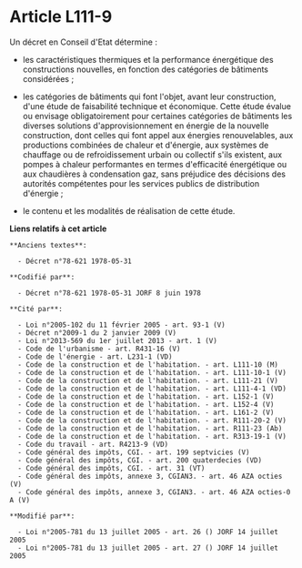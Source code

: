 # Article L111-9

Un décret en Conseil d'Etat détermine :

- les caractéristiques thermiques et la performance énergétique des constructions nouvelles, en fonction des catégories de
bâtiments considérées ;

- les catégories de bâtiments qui font l'objet, avant leur construction, d'une étude de faisabilité technique et économique.
Cette étude évalue ou envisage obligatoirement pour certaines catégories de bâtiments les diverses solutions
d'approvisionnement en énergie de la nouvelle construction, dont celles qui font appel aux énergies renouvelables, aux
productions combinées de chaleur et d'énergie, aux systèmes de chauffage ou de refroidissement urbain ou collectif s'ils
existent, aux pompes à chaleur performantes en termes d'efficacité énergétique ou aux chaudières à condensation gaz, sans
préjudice des décisions des autorités compétentes pour les services publics de distribution d'énergie ;

- le contenu et les modalités de réalisation de cette  étude.

**Liens relatifs à cet article**

	**Anciens textes**:

	  - Décret n°78-621 1978-05-31

	**Codifié par**:

	  - Décret n°78-621 1978-05-31 JORF 8 juin 1978

	**Cité par**:

	  - Loi n°2005-102 du 11 février 2005 - art. 93-1 (V)
	  - Décret n°2009-1 du 2 janvier 2009 (V)
	  - Loi n°2013-569 du 1er juillet 2013 - art. 1 (V)
	  - Code de l'urbanisme - art. R431-16 (V)
	  - Code de l'énergie - art. L231-1 (VD)
	  - Code de la construction et de l'habitation. - art. L111-10 (M)
	  - Code de la construction et de l'habitation. - art. L111-10-1 (V)
	  - Code de la construction et de l'habitation. - art. L111-21 (V)
	  - Code de la construction et de l'habitation. - art. L111-4-1 (VD)
	  - Code de la construction et de l'habitation. - art. L152-1 (V)
	  - Code de la construction et de l'habitation. - art. L152-4 (V)
	  - Code de la construction et de l'habitation. - art. L161-2 (V)
	  - Code de la construction et de l'habitation. - art. R111-20-2 (V)
	  - Code de la construction et de l'habitation. - art. R111-23 (Ab)
	  - Code de la construction et de l'habitation. - art. R313-19-1 (V)
	  - Code du travail - art. R4213-9 (VD)
	  - Code général des impôts, CGI. - art. 199 septvicies (V)
	  - Code général des impôts, CGI. - art. 200 quaterdecies (VD)
	  - Code général des impôts, CGI. - art. 31 (VT)
	  - Code général des impôts, annexe 3, CGIAN3. - art. 46 AZA octies (V)
	  - Code général des impôts, annexe 3, CGIAN3. - art. 46 AZA octies-0 A (V)

	**Modifié par**:

	  - Loi n°2005-781 du 13 juillet 2005 - art. 26 () JORF 14 juillet 2005
	  - Loi n°2005-781 du 13 juillet 2005 - art. 27 () JORF 14 juillet 2005
